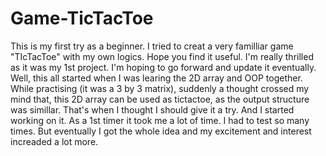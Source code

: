 # Game-TicTacToe

This is my first try as a beginner. I tried to creat a very familliar game "TIcTacToe" with my own logics. Hope you find it useful. I'm really thrilled as it was my 1st project. I'm hoping to go forward and update it eventually.
Well, this all started when I was learing the 2D array and OOP together. While practising (it was a 3 by 3 matrix), suddenly a thought crossed my mind that, this 2D array can be used as tictactoe, as the output structure was simillar. That's when I thought I should give it a try. And I started working on it. As a 1st timer it took me a lot of time. I had to test so many  times. But eventually I got the whole idea and my excitement and interest increaded a lot more. 
